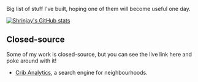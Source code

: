 Big list of stuff I've built, hoping one of them will become useful one day. 

[![Shrinjay's GitHub stats](https://github-readme-stats.vercel.app/api?username=shrinjay&show_icons=true&hide=issues)](https://github.com/anuraghazra/github-readme-stats)

## Closed-source

Some of my work is closed-source, but you can see the live link here and poke around with it!

- [Crib Analytics](https://cribanalytics.com), a search engine for neighbourhoods.  


